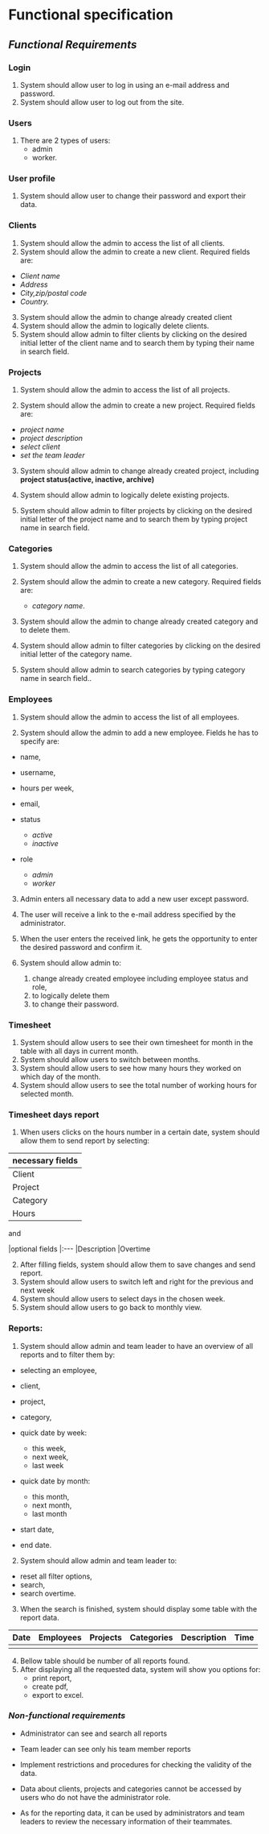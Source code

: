 # Functional specification

## *Functional Requirements*

### Login
1. System should allow user to log in using an e-mail address and password.
2. System should allow user to log out from the site.

### Users
1. There are 2 types of users:
   - admin
   - worker.

### User profile
1. System should allow user to change their password and export their data.


### Clients

1. System should allow the admin to access the list of all clients.
2. System should allow the admin to create a new client. Required fields are:
- *Client name*
- *Address*
- *City,zip/postal code*
- *Country.*

3. System should allow the admin to change already created client
4. System should allow the admin to logically delete clients.
5. System should allow admin to filter clients by clicking on the desired initial letter of the client name and to search them by typing their name in
   search field.


### Projects

1. System should allow the admin to access the list of all projects.

2. System should allow the admin to create a new project. Required fields are:

- *project name*
- *project description*
- *select client*
- *set the team leader*

3. System should allow admin to change already created project, including **project status(active, inactive, archive)** 
4. System should allow admin to logically delete existing projects.

4. System should allow admin to filter projects by clicking on the desired initial letter of the project name and to search them by typing project name in search field.


### Categories

1. System should allow the admin to access the list of all categories.

2. System should allow the admin to create a new category. Required fields are:
    - *category name*.

3. System should allow the admin to change already created category and to delete them.

4. System should allow admin to filter categories by clicking on the desired initial letter of the category name.
5. System should allow admin to search categories by typing category name in search field..


### Employees
1. System should allow the admin to access the list of all employees.

2. System should allow the admin to add a new employee. Fields he has to specify are:

- name,
- username,
- hours per week,
- email,
- status
    - *active*
    - *inactive*

- role
    - *admin*
    - *worker*


3. Admin enters all necessary data to add a new user except password. 
4. The user will receive a link to the e-mail address specified by the administrator.
5. When the user enters the received link, he gets the opportunity to enter the desired password and confirm it.


6. System should allow admin to:
   1. change already created employee including employee status and role,
   2. to logically delete them
   3. to change their password.


### Timesheet
1. System should allow users to see their own timesheet for month in the table with all days in current month.
2. System should allow users to switch between months.
3. System should allow users to see how many hours they worked on which day of the month.
4. System should allow users to see the total number of working hours for selected month.

### Timesheet days report
1. When users clicks on the hours number in a certain date, system should allow them to send report by selecting:

|necessary fields|
  |:---
|Client|
|Project|
|Category|
|Hours|

and

|optional fields
    |:---
|Description
|Overtime


2. After filling fields, system should allow them to save changes and send report.
3. System should allow users to switch left and right for the previous and next week
4. System should allow users to select days in the chosen week.
5. System should allow users to go back to monthly view.


### Reports:
1. System should allow admin and team leader to have an overview of all reports and to filter them by:

- selecting an employee,
- client,
- project,
- category,
- quick date by week:
    - this week,
    - next week,
    - last week
- quick date by month:
    - this month,
    - next month,
    - last month

- start date,
- end date.

2. System should allow admin and team leader to:
- reset all filter options,
- search,
- search overtime.

3. When the search is finished, system should display some table with the report data.

| Date      | Employees | Projects | Categories | Description | Time |
  |-----------| ----------| ---------| ---------| ---------| ---------|
|     |      |


4. Bellow table should be number of all reports found.
5. After displaying all the requested data, system will show you options for:
   - print report,
   - create pdf,
   - export to excel.

### *Non-functional requirements*

- Administrator can see and search all reports

- Team leader can see only his team member reports

- Implement restrictions and procedures for checking the validity of the data.

- Data about clients, projects and categories cannot be accessed by users who do not have the administrator role.

- As for the reporting data, it can be used by administrators and team leaders to review the necessary information of their teammates.





